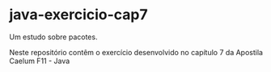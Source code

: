 # java-exercicio-cap7
Um estudo sobre pacotes.

Neste repositório contêm o exercício desenvolvido no capítulo 7 da Apostila Caelum F11 - Java
